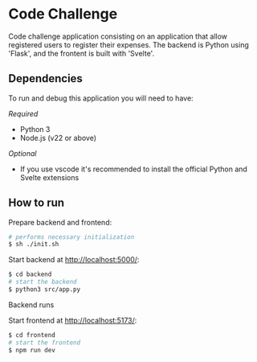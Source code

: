 # Code Challenge

Code challenge application consisting on an application that allow registered users to register their expenses.
The backend is Python using 'Flask', and the frontent is built with 'Svelte'.

## Dependencies

To run and debug this application you will need to have:

*Required*

* Python 3
* Node.js (v22 or above)

*Optional*

* If you use vscode it's recommended to install the official Python and Svelte extensions

## How to run

Prepare backend and frontend:

```sh
# performs necessary initialization
$ sh ./init.sh
```

Start backend at [http://localhost:5000/](http://localhost:5000/):

```sh
$ cd backend
# start the backend
$ python3 src/app.py
```

Backend runs 

Start frontend at [http://localhost:5173/](http://localhost:5173/):

```sh
$ cd frontend
# start the frontend
$ npm run dev
```
